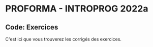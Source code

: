 # PROFORMA - INTROPROG 2022a

## Code: Exercices

C'est ici que vous trouverez les corrigés des exercices.
